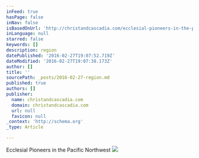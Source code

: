 ```yaml
---
inFeed: true
hasPage: false
inNav: false
isBasedOnUrl: 'http://christandcascadia.com/ecclesial-pioneers-in-the-pacific-northwest-james/'
inLanguage: null
starred: false
keywords: []
description: region
datePublished: '2016-02-27T19:07:52.719Z'
dateModified: '2016-02-27T19:07:38.173Z'
author: []
title: ''
sourcePath: _posts/2016-02-27-region.md
published: true
authors: []
publisher:
  name: christandcascadia.com
  domain: christandcascadia.com
  url: null
  favicon: null
_context: 'http://schema.org'
_type: Article

---
```

Ecclesial Pioneers in the Pacific Northwest ![](https://the-grid-user-content.s3-us-west-2.amazonaws.com/c2c8b6f4-afdc-415d-b740-e7479e3c72e2.png)